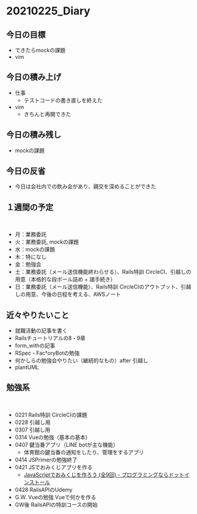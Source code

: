 # 20210225_Diary

## 今日の目標

- できたらmockの課題
- vim

## 今日の積み上げ

- 仕事
  - テストコードの書き直しを終えた
- vim
  - きちんと再開できた

## 今日の積み残し

- mockの課題

## 今日の反省

- 今日は会社内での飲み会があり、親交を深めることができた

## １週間の予定
​
- 月：業務委託
- 火：業務委託, mockの課題
- 水：mockの課題
- 木：特になし
- 金：勉強会
- 土：業務委託（メール送信機能終わらせる）、Rails特訓 CircleCI、引越しの用意（本格的な段ボール詰め + 諸手続き）
- 日：業務委託（メール送信機能）、Rails特訓 CircleCIのアウトプット、引越しの用意、今後の日程を考える、AWSノート

## 近々やりたいこと

- 就職活動の記事を書く
- Railsチュートリアルの8・9章
- form_withの記事
- RSpec・Fac†oryBotの勉強
- 何かしらの勉強会やりたい（継続的なもの）after 引越し
- plantUML

## 勉強系
​
- 0221 Rails特訓 CircleCIの課題
- 0228 引越し用
- 0307 引越し用
- 0314 Vueの勉強（基本の基本）
- 0407 鍵当番アプリ（LINE botが主な機能）
  - 体育館の鍵当番の通知をしたり、管理をするアプリ
- 0414 JSPrimerの勉強終了
- 0421 JSでおみくじアプリを作る
  - [JavaScriptでおみくじを作ろう \(全9回\) \- プログラミングならドットインストール](https://dotinstall.com/lessons/omikuji_js_v5)
- 0428 RailsAPIのUdemy
- G.W. Vueの勉強 Vueで何かを作る
- GW後 RailsAPIの特訓コースの開始
